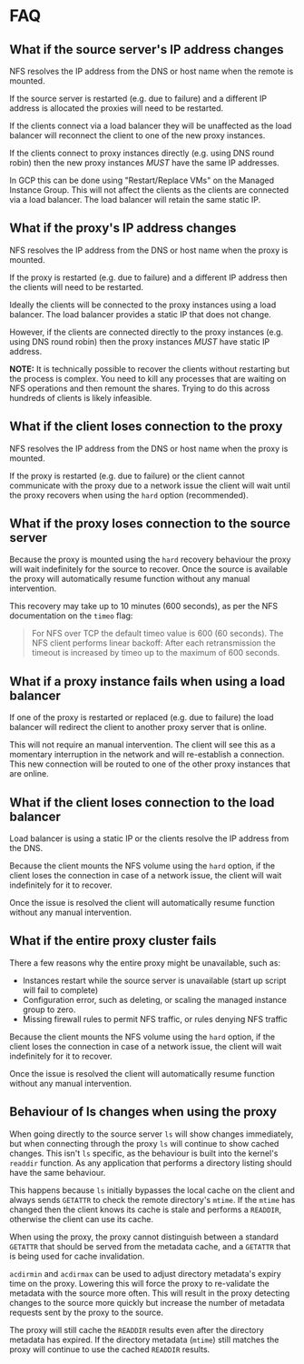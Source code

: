 # FAQ

## What if the source server's IP address changes

NFS resolves the IP address from the DNS or host name when the remote is mounted.

If the source server is restarted (e.g. due to failure) and a different IP address is allocated the proxies will need to be restarted.

If the clients connect via a load balancer they will be unaffected as the load balancer will reconnect the client to one of the new proxy instances.

If the clients connect to proxy instances directly (e.g. using DNS round robin) then the new proxy instances *MUST* have the same IP addresses.

In GCP this can be done using "Restart/Replace VMs" on the Managed Instance Group. This will not affect the clients as the clients are connected via a load balancer. The load balancer will retain the same static IP.

## What if the proxy's IP address changes

NFS resolves the IP address from the DNS or host name when the proxy is mounted.

If the proxy is restarted (e.g. due to failure) and a different IP address then the clients will need to be restarted.

Ideally the clients will be connected to the proxy instances using a load balancer. The load balancer provides a static IP that does not change.

However, if the clients are connected directly to the proxy instances (e.g. using DNS round robin) then the proxy instances *MUST* have static IP address.

**NOTE:** It is technically possible to recover the clients without restarting but the process is complex. You need to kill any processes that are waiting on NFS operations and then remount the shares. Trying to do this across hundreds of clients is likely infeasible.

## What if the client loses connection to the proxy

NFS resolves the IP address from the DNS or host name when the proxy is mounted.

If the proxy is restarted (e.g. due to failure) or the client cannot communicate with the proxy due to a network issue the client will wait until the proxy recovers when using the `hard` option (recommended).

## What if the proxy loses connection to the source server

Because the proxy is mounted using the `hard` recovery behaviour the proxy will
wait indefinitely for the source to recover. Once the source is available the
proxy will automatically resume function without any manual intervention.

This recovery may take up to 10 minutes (600 seconds), as per the NFS documentation on the `timeo` flag:

> For NFS over TCP the default timeo value is 600 (60 seconds). The NFS client performs linear backoff: After each retransmission the timeout is increased by timeo up to the maximum of 600 seconds.

## What if a proxy instance fails when using a load balancer

If one of the proxy is restarted or replaced (e.g. due to failure) the load balancer will redirect the client to another proxy server that is online.

This will not require an manual intervention. The client will see this as a momentary interruption in the network and will re-establish a connection. This new connection will be routed to one of the other proxy instances that are online.

## What if the client loses connection to the load balancer

Load balancer is using a static IP or the clients resolve the IP address from the DNS.

Because the client mounts the NFS volume using the `hard` option, if the client loses the connection in case of a network issue, the client will wait indefinitely for it to recover.

Once the issue is resolved the client will automatically resume function without any manual intervention.

## What if the entire proxy cluster fails

There a few reasons why the entire proxy might be unavailable, such as:

* Instances restart while the source server is unavailable (start up script will fail to complete)
* Configuration error, such as deleting, or scaling the managed instance group to zero.
* Missing firewall rules to permit NFS traffic, or rules denying NFS traffic

Because the client mounts the NFS volume using the `hard` option, if the client loses the connection in case of a network issue, the client will wait indefinitely for it to recover.

Once the issue is resolved the client will automatically resume function without any manual intervention.

## Behaviour of ls changes when using the proxy

When going directly to the source server `ls` will show changes immediately,
but when connecting through the proxy `ls` will continue to show cached changes. This isn't `ls` specific, as the behaviour is built into the kernel's `readdir` function. As any application that performs a directory listing should have the same behaviour.

This happens because `ls` initially bypasses the local cache on the client and always sends `GETATTR` to check the remote directory's `mtime`. If the `mtime` has changed then the client knows its cache is stale and performs a `READDIR`, otherwise the client can use its cache.

When using the proxy, the proxy cannot distinguish between a standard `GETATTR` that should be served from the metadata cache, and a `GETATTR` that is being used for cache invalidation.

`acdirmin` and `acdirmax` can be used to adjust directory metadata's expiry time on the proxy. Lowering this will force the proxy to re-validate the metadata with the source more often. This will result in the proxy detecting changes to the source more quickly but increase the number of metadata requests sent by the proxy to the source.

The proxy will still cache the `READDIR` results even after the directory metadata has expired. If the directory metadata (`mtime`) still matches the proxy will continue to use the cached `READDIR` results.
